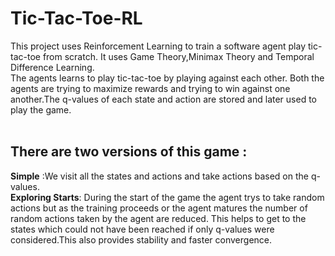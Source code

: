 # Tic-Tac-Toe-RL
This project uses Reinforcement Learning to train a software agent play tic-tac-toe from scratch. It uses Game Theory,Minimax Theory and Temporal Difference Learning.
<br/>
The agents learns to play tic-tac-toe by playing against each other. Both the agents are trying to maximize rewards and trying to win against one another.The q-values of each state and action are stored and later used to play the game.
<br/>
<br/>
## There are two versions of this game :
**Simple** :We visit all the states and actions and take actions based on the q-values.<br/>
**Exploring Starts**: During the start of the game the agent trys to take random actions but as the training proceeds or the agent matures the number of random actions taken by the agent are reduced. This helps to get to the states which
could not have been reached if only q-values were considered.This also provides stability and faster convergence.<br/>
